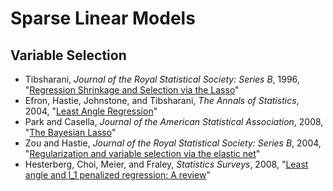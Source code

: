 # Sparse Linear Models

## Variable Selection

 - Tibsharani, *Journal of the Royal Statistical Society: Series B*, 1996, "[Regression Shrinkage and Selection via the Lasso](http://statweb.stanford.edu/~tibs/lasso/lasso.pdf)"
 - Efron, Hastie, Johnstone, and Tibsharani, *The Annals of Statistics*, 2004, "[Least Angle Regression](http://statweb.stanford.edu/~tibs/ftp/lars.pdf)"
 - Park and Casella, *Journal of the American Statistical Association*, 2008, "[The Bayesian Lasso](http://www.stat.ufl.edu/archived/casella/Papers/Lasso.pdf)"
 - Zou and Hastie, *Journal of the Royal Statistical Society: Series B*, 2004, "[Regularization and variable selection via the elastic net](http://www.math.mtu.edu/~shuzhang/MA5761/model_selection2.pdf)"
 - Hesterberg, Choi, Meier, and Fraley, *Statistics Surveys*, 2008, "[Least angle and l_1 penalized regression: A review](http://projecteuclid.org/download/pdfview_1/euclid.ssu/1211317636)"
